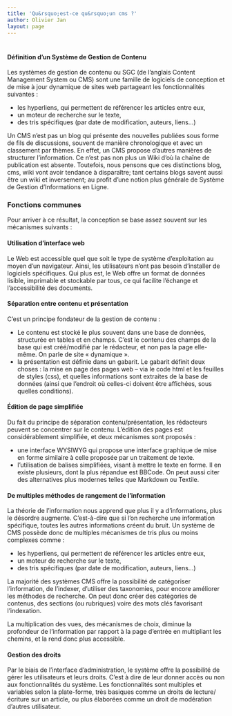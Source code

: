 ```yaml
---
title: 'Qu&rsquo;est-ce qu&rsquo;un cms ?'
author: Olivier Jan
layout: page
---
```

# 

#### Définition d’un Système de Gestion de Contenu

Les systèmes de gestion de contenu ou SGC (de l’anglais Content Management System ou CMS) sont une famille de logiciels de conception et de mise à jour dynamique de sites web partageant les fonctionnalités suivantes :

*   les hyperliens, qui permettent de référencer les articles entre eux,
*   un moteur de recherche sur le texte,
*   des tris spécifiques (par date de modification, auteurs, liens…)

Un CMS n’est pas un blog qui présente des nouvelles publiées sous forme de fils de discussions, souvent de manière chronologique et avec un classement par thèmes. En effet, un CMS propose d’autres manières de structurer l’information. Ce n’est pas non plus un Wiki d’où la chaîne de publication est absente. Toutefois, nous pensons que ces distinctions blog, cms, wiki vont avoir tendance à disparaître; tant certains blogs savent aussi être un wiki et inversement; au profit d’une notion plus générale de Système de Gestion d’Informations en Ligne.

### Fonctions communes

Pour arriver à ce résultat, la conception se base assez souvent sur les mécanismes suivants : 

#### Utilisation d’interface web

Le Web est accessible quel que soit le type de système d’exploitation au moyen d’un navigateur. Ainsi, les utilisateurs n’ont pas besoin d’installer de logiciels spécifiques. Qui plus est, le Web offre un format de données lisible, imprimable et stockable par tous, ce qui facilite l’échange et l’accessibilité des documents.

#### Séparation entre contenu et présentation

C’est un principe fondateur de la gestion de contenu :

*   Le contenu est stocké le plus souvent dans une base de données, structurée en tables et en champs. C’est le contenu des champs de la base qui est créé/modifié par le rédacteur, et non pas la page elle-même. On parle de site « dynamique ».
*   la présentation est définie dans un gabarit. Le gabarit définit deux choses : la mise en page des pages web – via le code html et les feuilles de styles (css), et quelles informations sont extraites de la base de données (ainsi que l’endroit où celles-ci doivent être affichées, sous quelles conditions).

#### Édition de page simplifiée

Du fait du principe de séparation contenu/présentation, les rédacteurs peuvent se concentrer sur le contenu. L’édition des pages est considérablement simplifiée, et deux mécanismes sont proposés :

*   une interface WYSIWYG qui propose une interface graphique de mise en forme similaire à celle proposée par un traitement de texte.
*   l’utilisation de balises simplifiées, visant à mettre le texte en forme. Il en existe plusieurs, dont la plus répandue est BBCode. On peut aussi citer des alternatives plus modernes telles que Markdown ou Textile.

#### De multiples méthodes de rangement de l’information

La théorie de l’information nous apprend que plus il y a d’informations, plus le désordre augmente. C’est-à-dire que si l’on recherche une information spécifique, toutes les autres informations créent du bruit. Un système de CMS possède donc de multiples mécanismes de tris plus ou moins complexes comme :

*   les hyperliens, qui permettent de référencer les articles entre eux,
*   un moteur de recherche sur le texte,
*   des tris spécifiques (par date de modification, auteurs, liens…)

La majorité des systèmes CMS offre la possibilité de catégoriser l’information, de l’indexer, d’utiliser des taxonomies, pour encore améliorer les méthodes de recherche. On peut donc créer des catégories de contenus, des sections (ou rubriques) voire des mots clés favorisant l’indexation.

La multiplication des vues, des mécanismes de choix, diminue la profondeur de l’information par rapport à la page d’entrée en multipliant les chemins, et la rend donc plus accessible.

#### Gestion des droits

Par le biais de l’interface d’administration, le système offre la possibilité de gérer les utilisateurs et leurs droits. C’est à dire de leur donner accès ou non aux fonctionnalités du système. Les fonctionnalités sont multiples et variables selon la plate-forme, très basiques comme un droits de lecture/écriture sur un article, ou plus élaborées comme un droit de modération d’autres utilisateur.